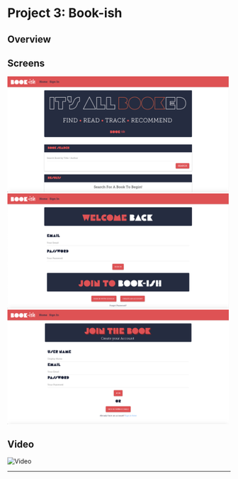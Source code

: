 # Project 3: Book-ish

## Overview

## Screens

<img src="screens/screen.png" alt="drawing" width="500"/>
<img src="screens/screen1.png" alt="drawing" width="500"/>
<img src="screens/screen2.png" alt="drawing" width="500"/>


## Video
![Video](video.gif)

- - -